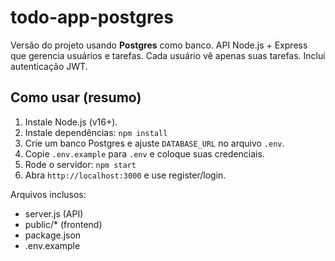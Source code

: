 # todo-app-postgres

Versão do projeto usando **Postgres** como banco. API Node.js + Express que gerencia usuários e tarefas.
Cada usuário vê apenas suas tarefas. Inclui autenticação JWT.

## Como usar (resumo)
1. Instale Node.js (v16+).
2. Instale dependências: `npm install`
3. Crie um banco Postgres e ajuste `DATABASE_URL` no arquivo `.env`.
4. Copie `.env.example` para `.env` e coloque suas credenciais.
5. Rode o servidor: `npm start`
6. Abra `http://localhost:3000` e use register/login.

Arquivos inclusos:
- server.js (API)
- public/* (frontend)
- package.json
- .env.example
